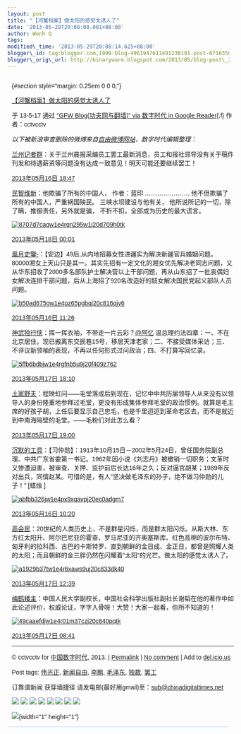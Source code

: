 ```yaml
--- 
layout: post 
title: "【河蟹档案】做太阳的感觉太诱人了" 
date: '2013-05-29T20:08:00.001+08:00' 
author: Wenh Q
tags:
modified\_time: '2013-05-29T20:08:14.625+08:00' 
blogger\_id: tag:blogger.com,1999:blog-4961947611491238191.post-6716359855591116867
blogger\_orig\_url: http://binaryware.blogspot.com/2013/05/blog-post\_29.html
---
```


<div
style="font-family: sans-serif; margin: 0px 10px; overflow: auto; width: 100%;">

 {#section style="margin: 0.25em 0 0 0;"}

<div>

[【河蟹档案】做太阳的感觉太诱人了](http://feedproxy.google.com/~r/chinagfwblog/~3/ztr1aeQ-Jvk/)

</div>

<div style="margin-bottom: 0.5em;">

于 13-5-17 通过 ["GFW Blog(功夫网与翻墙)" via 数字时代 in Google
Reader](http://feeds2.feedburner.com/chinagfwblog){.f} 作者：cctvcctv

</div>



*以下被新浪审查删除的微博来自[自由微博网站](https://freeweibo.com/)，数字时代编辑整理：*

[兰州记者群](https://freeweibo.com/weibo/%40%E5%85%B0%E5%B7%9E%E8%AE%B0%E8%80%85%E7%BE%A4)：关于兰州晨报采编员工罢工最新消息，员工和报社领导没有关于稿件刊发和待遇薪资等问题没有达成一致意见！明天可能还要继续罢工！

[2013年05月16日 18:47](https://freeweibo.com/weibo/3578654686586423)

[民智维新](https://freeweibo.com/weibo/%40%E6%B0%91%E6%99%BA%E7%BB%B4%E6%96%B0)：他欺骗了所有的中国人，
作者：蓝印 …………………. 他不但欺骗了所有的中国人，严重祸国殃民。
三峡水坝建设与他有关， 他所说所记的一切，除了瞒，推御责任，另外就是骗，
不折不扣，全部成为历史的最大谎言。

[![8707d7cagw1e4rqn295w1j20d709h0tk](http://ww3.sinaimg.cn/large/8707d7cagw1e4rqn295w1j20d709h0tk.jpg)](http://ww3.sinaimg.cn/large/8707d7cagw1e4rqn295w1j20d709h0tk.jpg)

[2013年05月18日 00:01](https://freeweibo.com/weibo/3579096283562479)

[風月史鑒-](https://freeweibo.com/weibo/%40%E9%A2%A8%E6%9C%88%E5%8F%B2%E9%91%92-)：【安边】49后,从内地招募女性进疆实为解决新疆官兵婚姻问题。80000湘女上天山只是其一。其实先招有一定文化的湘女优先解决老同志问题，又从华东招收了2000多名部队护士解决营以上干部问题，再从山东招了一批丧偶妇女解决连排干部问题，后从上海招了920名改造好的妓女解决国民党起义部队人员问题。

[![b50ad675gw1e4pz65pgbqj20c816qjy6](http://ww3.sinaimg.cn/large/b50ad675gw1e4pz65pgbqj20c816qjy6.jpg)](http://ww3.sinaimg.cn/large/b50ad675gw1e4pz65pgbqj20c816qjy6.jpg)

[2013年05月16日 11:26](https://freeweibo.com/weibo/3578543696727040)

[神武独行侠](https://freeweibo.com/weibo/%40%E7%A5%9E%E6%AD%A6%E7%8B%AC%E8%A1%8C%E4%BE%A0)：挥一挥衣袖，不带走一片云彩？[@阿忆](https://freeweibo.com/weibo/%40%E9%98%BF%E5%BF%86) 温总理约法四章：一、不在北京居住，现已搬离东交民巷15号，移居天津老家；二、不接受媒体采访；三、不评议新领袖的表现，不再以任何形式过问政治；四、不打算写回忆录。

[![5ffb6bdbjw1e4rgfnb5u9j20f409z762](http://ww1.sinaimg.cn/thumbnail/5ffb6bdbjw1e4rgfnb5u9j20f409z762.jpg)](http://ww1.sinaimg.cn/large/5ffb6bdbjw1e4rgfnb5u9j20f409z762.jpg)

[2013年05月17日 18:10](https://freeweibo.com/weibo/3579007779855133)

[土家野夫](https://freeweibo.com/weibo/%40%E5%9C%9F%E5%AE%B6%E9%87%8E%E5%A4%AB)：程映虹问——毛堂落成后到现在，记忆中中共历届领导人从来没有以领导人的身份隆重地参拜过毛堂，更没有形成集体参拜毛堂的政治惯例。就算是毛主席的好孩子胡，上任后要显示自己忠毛，也是千里迢迢到革命老区去，而不是就近到中南海隔壁的毛堂。——毛粉们对此怎么看？

[2013年05月17日 19:00](https://freeweibo.com/weibo/3579020392176672)

[沉默的工具](https://freeweibo.com/weibo/%40%E6%B2%89%E9%BB%98%E7%9A%84%E5%B7%A5%E5%85%B7)：【习仲勋】：1913年10月15日－2002年5月24日，曾任国务院副总理、中共广东省委第一书记。1962年因小说《刘志丹》被撤销一切职务；文革时又惨遭迫害，被审查、关押、监护前后长达16年之久；反对逼宫胡某；1989年反对出兵，同情赵某。可惜的是，有人"坚决做毛泽东的孙子，绝不做习仲勋的儿子！"
[蜡烛
]

[![abfbb326jw1e4px9xqavpj20ec0adgm7](http://ww1.sinaimg.cn/large/abfbb326jw1e4px9xqavpj20ec0adgm7.jpg)](http://ww1.sinaimg.cn/large/abfbb326jw1e4px9xqavpj20ec0adgm7.jpg)

[2013年05月16日 10:20](https://freeweibo.com/weibo/3578527137941875)

[高会民](https://freeweibo.com/weibo/%40%E9%AB%98%E4%BC%9A%E6%B0%91)：20世纪的人类历史上，不是群星闪烁，而是群太阳闪烁。从斯大林、东方红太阳升、阿尔巴尼亚的霍查、罗马尼亚的齐奥塞斯库、红色高棉的波尔布特、匈牙利的拉科西、古巴的卡斯特罗、直到朝鲜的金日成、金正日，都曾是照耀人类的太阳；而且朝鲜的金三胖仍然在闪耀着"太阳"的光芒。做太阳的感觉太诱人了。

[![a1929b37tw1e4r6xaws9uj20c833dk40](http://ww3.sinaimg.cn/large/a1929b37tw1e4r6xaws9uj20c833dk40.jpg)](http://ww3.sinaimg.cn/large/a1929b37tw1e4r6xaws9uj20c833dk40.jpg)

[2013年05月17日 12:39](https://freeweibo.com/weibo/3578924614812463)

[梅鹤楼主](https://freeweibo.com/weibo/%40%E6%A2%85%E9%B9%A4%E6%A5%BC%E4%B8%BB)：中国人民大学副校长，中国社会科学出版社副社长谢韬在他的著作中如此论述评价，权威论证，字字入骨呀！大赞！大家一起看，你所不知道的！

[![49caaefdjw1e4r01m37czj20c840pqtk](http://ww2.sinaimg.cn/large/49caaefdjw1e4r01m37czj20c840pqtk.jpg)](http://ww2.sinaimg.cn/large/49caaefdjw1e4r01m37czj20c840pqtk.jpg)

[2013年05月17日 08:41](https://freeweibo.com/weibo/3578864703802052)


------------------------------------------------------------------------

© cctvcctv for [中国数字时代](https://kexueshangwang.info/chinese),
2013. |
[Permalink](https://kexueshangwang.info/chinese/2013/05/%e3%80%90%e6%b2%b3%e8%9f%b9%e6%a1%a3%e6%a1%88%e3%80%91%e5%81%9a%e5%a4%aa%e9%98%b3%e7%9a%84%e6%84%9f%e8%a7%89%e5%a4%aa%e8%af%b1%e4%ba%ba%e4%ba%86/)
| [No
comment](https://kexueshangwang.info/chinese/2013/05/%e3%80%90%e6%b2%b3%e8%9f%b9%e6%a1%a3%e6%a1%88%e3%80%91%e5%81%9a%e5%a4%aa%e9%98%b3%e7%9a%84%e6%84%9f%e8%a7%89%e5%a4%aa%e8%af%b1%e4%ba%ba%e4%ba%86/#comments)
| Add to
[del.icio.us](http://del.icio.us/post?url=https://kexueshangwang.info/chinese/2013/05/%e3%80%90%e6%b2%b3%e8%9f%b9%e6%a1%a3%e6%a1%88%e3%80%91%e5%81%9a%e5%a4%aa%e9%98%b3%e7%9a%84%e6%84%9f%e8%a7%89%e5%a4%aa%e8%af%b1%e4%ba%ba%e4%ba%86/&title=%E3%80%90%E6%B2%B3%E8%9F%B9%E6%A1%A3%E6%A1%88%E3%80%91%E5%81%9A%E5%A4%AA%E9%98%B3%E7%9A%84%E6%84%9F%E8%A7%89%E5%A4%AA%E8%AF%B1%E4%BA%BA%E4%BA%86)

Post tags:
[伟光正](https://kexueshangwang.info/chinese/tag/%e4%bc%9f%e5%85%89%e6%ad%a3/?category=18271),
[新闻自由](https://kexueshangwang.info/chinese/tag/%e6%96%b0%e9%97%bb%e8%87%aa%e7%94%b1/?category=18271),
[李鹏](https://kexueshangwang.info/chinese/tag/%e6%9d%8e%e9%b9%8f/?category=18271),
[毛泽东](https://kexueshangwang.info/chinese/tag/%e6%af%9b%e6%b3%bd%e4%b8%9c/?category=18271),
[独裁](https://kexueshangwang.info/chinese/tag/%e7%8b%ac%e8%a3%81/?category=18271),
[罢工](https://kexueshangwang.info/chinese/tag/%e7%bd%a2%e5%b7%a5/?category=18271)

订靠谱新闻 获穿墙捷径
请发电邮(最好用gmail)至：sub@chinadigitaltimes.net



<div>

[![](http://feeds.feedburner.com/~ff/chinagfwblog?d=yIl2AUoC8zA)](http://feeds.feedburner.com/~ff/chinagfwblog?a=ztr1aeQ-Jvk:U7N2JLb9l5A:yIl2AUoC8zA)
[![](http://feeds.feedburner.com/~ff/chinagfwblog?i=ztr1aeQ-Jvk:U7N2JLb9l5A:-BTjWOF_DHI)](http://feeds.feedburner.com/~ff/chinagfwblog?a=ztr1aeQ-Jvk:U7N2JLb9l5A:-BTjWOF_DHI)
[![](http://feeds.feedburner.com/~ff/chinagfwblog?i=ztr1aeQ-Jvk:U7N2JLb9l5A:F7zBnMyn0Lo)](http://feeds.feedburner.com/~ff/chinagfwblog?a=ztr1aeQ-Jvk:U7N2JLb9l5A:F7zBnMyn0Lo)
[![](http://feeds.feedburner.com/~ff/chinagfwblog?i=ztr1aeQ-Jvk:U7N2JLb9l5A:V_sGLiPBpWU)](http://feeds.feedburner.com/~ff/chinagfwblog?a=ztr1aeQ-Jvk:U7N2JLb9l5A:V_sGLiPBpWU)
[![](http://feeds.feedburner.com/~ff/chinagfwblog?d=qj6IDK7rITs)](http://feeds.feedburner.com/~ff/chinagfwblog?a=ztr1aeQ-Jvk:U7N2JLb9l5A:qj6IDK7rITs)
[![](http://feeds.feedburner.com/~ff/chinagfwblog?d=l6gmwiTKsz0)](http://feeds.feedburner.com/~ff/chinagfwblog?a=ztr1aeQ-Jvk:U7N2JLb9l5A:l6gmwiTKsz0)
[![](http://feeds.feedburner.com/~ff/chinagfwblog?i=ztr1aeQ-Jvk:U7N2JLb9l5A:gIN9vFwOqvQ)](http://feeds.feedburner.com/~ff/chinagfwblog?a=ztr1aeQ-Jvk:U7N2JLb9l5A:gIN9vFwOqvQ)
[![](http://feeds.feedburner.com/~ff/chinagfwblog?d=TzevzKxY174)](http://feeds.feedburner.com/~ff/chinagfwblog?a=ztr1aeQ-Jvk:U7N2JLb9l5A:TzevzKxY174)

</div>

![](http://feeds.feedburner.com/~r/chinagfwblog/~4/ztr1aeQ-Jvk){width="1"
height="1"}

</div>



<div
style="background-color: #c3d9ff; font-size: 1px !important; line-height: 0px !important; margin: 0px 2px; padding-top: 1px;">

</div>
